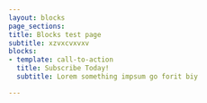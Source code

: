 ```yaml
---
layout: blocks
page_sections: 
title: Blocks test page
subtitle: xzvxcvxvxv
blocks:
- template: call-to-action
  title: Subscribe Today!
  subtitle: Lorem something impsum go forit biy

---
```

